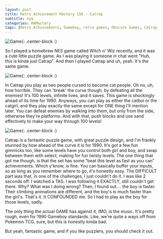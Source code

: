 ```yaml
---
layout: post
title: Retro Achievement Mastery 158 - Catrap
subtitle: nya
categories: RAMastery
tags: [Retro Achievements, Gameboy, retro games, Obscure Games, Catrap, Reviews]
---
```



![Game](https://imgur.com/JS9Pthf.png){: .center-block :}

So I played a homebrew NES game called Witch n' Wiz recently, and it was a cute little puzzle game. As I was playing it someone in chat went "Huh, this is kinda just Catrap". And then I played Catrap and uh, yeah. It's the same game.

![Game](https://imgur.com/Mx3p01H.png){: .center-block :}

In Catrap you play as two people cursed to become cat people. Oh no, uh, how horrible. They can 'break' the curse though, by defeating all the enemies! It's 100 levels, infinite lives, and it saves. This game is shockingly ahead of its time for 1990. Anyways, you can play as either the catboi or the catgirl, and they play exactly the same except for ONE thing I'll mention later. You can defeat enemies by walking into them, but only from the side, otherwise they're platforms. And with that, push blocks and use sand effectively to make your way through 100 levels!

![Game](https://imgur.com/ty0mfwO.png){: .center-block :}

Catrap is a fantastic puzzle game, with great puzzle design, and I'm frankly stunned by how ahead of the curve it is for 1990. It's got a few fun gimmicks too, like some levels have you control both girl and boy, and swap between them with select, making for fun twisty levels. The one thing that got me though, is that the set has some "beat this level as fast as you can" achievements. Which y'know, is fine. You can basically buffer your inputs, so as long as you remember where to go, it's honestly easy. The DIFFICULT part was that, in one of the challenges, I just couldn't do it. I was like 2 seconds off. I watched a TAS. I was following it EXACTLY, still couldn't get there. Why? What was I doing wrong? Then, I found out.... the boy is faster. Their climbing animations are different, and the boy's is much faster than the girl's. That's it. It CONFOUNDED me. So I had to play as the boy for those levels, sadly.

The only thing the actual GAME has against it, IMO, is the music. It's pretty rough, even for 1990 Gameboy standards. Like, we're quite a ways off from Pokemon TCG, sure, but this is honestly kinda bad.

But yeah, fantastic game, and if you like puzzlers, you should check it out.